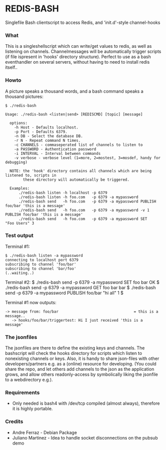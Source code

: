 REDIS-BASH
==========
Singlefile Bash clientscript to access Redis, and 'init.d'-style channel-hooks   


### What

This is a singleshellscript which can write/get values to redis, as well as listening on channels.
Channelmessages will be automatically trigger scripts (if file ispresent in 'hooks' directory structure).
Perfect to use as a bash eventhandler on several servers, without having to need to install redis itself.. 

### Howto

A picture speaks a thousand words, and a bash command speaks a thousand pictures:

    $ ./redis-bash

    Usage: ./redis-bash <listen|send> [REDISCMD] [topic] [message]

      options:
        -h Host - Defaults localhost.
        -p Port - Defaults 6379.
        -n DB - Select the database DB.
        -r N - Repeat command N times.
        -c CHANNELS - commaseperated list of channels to listen to
        -a PASSWORD - Authentication password
        -i INTERVAL - Interval between commands
        -v verbose - verbose level (1=more, 2=mostest, 3=mosdef, handy for debugging)

      NOTE: the 'hook' directory contains all channels which are being listened to, scripts in 
            these directory will automatically be triggered.

      Examples: 
          ./redis-bash listen -h localhost -p 6379 
          ./redis-bash listen -h foo.com   -p 6379 -a mypassword           
          ./redis-bash send   -h foo.com   -p 6379 -a mypassword PUBLISH foo/bar 'this is a message'         
          ./redis-bash send   -h foo.com   -p 6379 -a mypassword -v 1 PUBLISH foo/bar 'this is a message'         
          ./redis-bash send   -h foo.com   -p 6379 -a mypassword SET     "Foo Users" 3
 
### Test output

Terminal #1:

    $ ./redis-bash listen -a mypassword
    connecting to localhost port 6379
    subscribing to channel 'foo/bar'
    subscribing to channel 'bar/foo'
    (..waiting..)

Terminal #2:
    $ ./redis-bash send -p 6379 -a mypassword SET foo bar
    OK
    $ ./redis-bash send -p 6379 -a mypassword GET foo bar
    bar
    $ ./redis-bash send -p 6379 -a mypassword PUBLISH foo/bar "hi all"
    1
    $

Terminal #1 now outputs:

    -> message from: foo/bar                                  = this is a message..
       -> hooks/foo/bar/triggertest: Hi I just received 'this is a message'

### The jsonfiles

The jsonfiles are there to define the existing keys and channels.
The bashscript will check the hooks directory for scripts which listen to nonexisting channels or keys.
Also, it is handy to share json-files with other developers/partners e.g. as a (online) resource for developing.
(You could share the repo, and let others add channels to the json as the application grows, and allow others readonly-access
by symbolically liking the jsonfile to a webdirectory e.g.).

### Requirements 

* Only needed is bash4 with /dev/tcp compiled (almost always), therefore it is highly portable.


### Credits
* Andre Ferraz - Debian Package
* Juliano Martinez - Idea to handle socket disconnections on the pubsub demo

